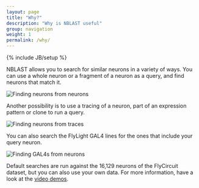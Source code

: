 ```yaml
---
layout: page
title: "Why?"
description: "Why is NBLAST useful"
group: navigation
weight: 1
permalink: /why/
---
```

{% include JB/setup %}


NBLAST allows you to search for similar neurons in a variety of ways. You can use a whole neuron or a fragment of a neuron as a query, and find neurons that match it.

![Finding neurons from neurons](../images/neuron_to_neuron.png)


Another possibility is to use a tracing of a neuron, part of an expression pattern or clone to run a query. 

![Finding neurons from traces](../images/neuron_to_trace.png)

You can also search the FlyLight GAL4 lines for the ones that include your query neuron.

![Finding GAL4s from neurons](../images/neuron_to_gal4.png)

Default searches are run against the 16,129 neurons of the FlyCircuit dataset, but you can also use your own data. For more information, have a look at the [video demos](../demos).








